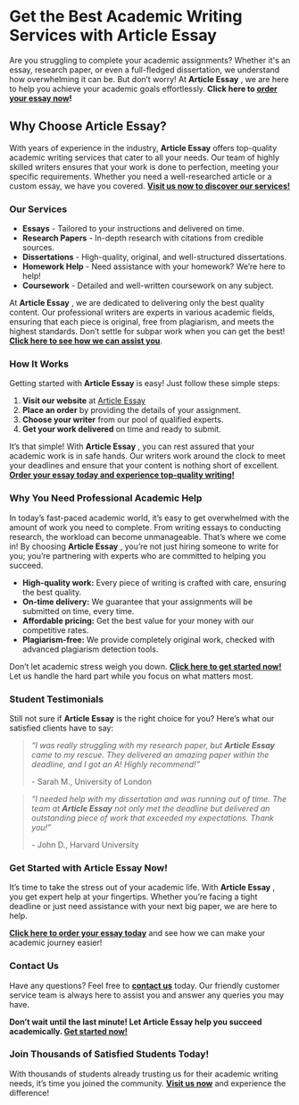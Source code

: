 # Get the Best Academic Writing Services with Article Essay

Are you struggling to complete your academic assignments? Whether it's an essay, research paper, or even a full-fledged dissertation, we understand how overwhelming it can be. But don’t worry! At **Article Essay** , we are here to help you achieve your academic goals effortlessly. **Click here to [order your essay now](https://tinyurl.com/topessay?keyword=article+essay)!**

## Why Choose Article Essay?

With years of experience in the industry, **Article Essay** offers top-quality academic writing services that cater to all your needs. Our team of highly skilled writers ensures that your work is done to perfection, meeting your specific requirements. Whether you need a well-researched article or a custom essay, we have you covered. **[Visit us now to discover our services!](https://tinyurl.com/topessay?keyword=article+essay)**

### Our Services

- **Essays** - Tailored to your instructions and delivered on time.
- **Research Papers** - In-depth research with citations from credible sources.
- **Dissertations** - High-quality, original, and well-structured dissertations.
- **Homework Help** - Need assistance with your homework? We’re here to help!
- **Coursework** - Detailed and well-written coursework on any subject.

At **Article Essay** , we are dedicated to delivering only the best quality content. Our professional writers are experts in various academic fields, ensuring that each piece is original, free from plagiarism, and meets the highest standards. Don’t settle for subpar work when you can get the best! **[Click here to see how we can assist you](https://tinyurl.com/topessay?keyword=article+essay)**.

### How It Works

Getting started with **Article Essay** is easy! Just follow these simple steps:

1. **Visit our website** at [Article Essay](https://tinyurl.com/topessay?keyword=article+essay)
2. **Place an order** by providing the details of your assignment.
3. **Choose your writer** from our pool of qualified experts.
4. **Get your work delivered** on time and ready to submit.

It’s that simple! With **Article Essay** , you can rest assured that your academic work is in safe hands. Our writers work around the clock to meet your deadlines and ensure that your content is nothing short of excellent. **[Order your essay today and experience top-quality writing!](https://tinyurl.com/topessay?keyword=article+essay)**

### Why You Need Professional Academic Help

In today’s fast-paced academic world, it’s easy to get overwhelmed with the amount of work you need to complete. From writing essays to conducting research, the workload can become unmanageable. That’s where we come in! By choosing **Article Essay** , you’re not just hiring someone to write for you; you’re partnering with experts who are committed to helping you succeed.

- **High-quality work:** Every piece of writing is crafted with care, ensuring the best quality.
- **On-time delivery:** We guarantee that your assignments will be submitted on time, every time.
- **Affordable pricing:** Get the best value for your money with our competitive rates.
- **Plagiarism-free:** We provide completely original work, checked with advanced plagiarism detection tools.

Don’t let academic stress weigh you down. **[Click here to get started now!](https://tinyurl.com/topessay?keyword=article+essay)** Let us handle the hard part while you focus on what matters most.

### Student Testimonials

Still not sure if **Article Essay** is the right choice for you? Here’s what our satisfied clients have to say:

> _“I was really struggling with my research paper, but **Article Essay** came to my rescue. They delivered an amazing paper within the deadline, and I got an A! Highly recommend!”_
> 
> <footer>- Sarah M., University of London</footer>

> _“I needed help with my dissertation and was running out of time. The team at **Article Essay** not only met the deadline but delivered an outstanding piece of work that exceeded my expectations. Thank you!”_
> 
> <footer>- John D., Harvard University</footer>

### Get Started with Article Essay Now!

It’s time to take the stress out of your academic life. With **Article Essay** , you get expert help at your fingertips. Whether you’re facing a tight deadline or just need assistance with your next big paper, we are here to help.

**[Click here to order your essay today](https://tinyurl.com/topessay?keyword=article+essay)** and see how we can make your academic journey easier!

### Contact Us

Have any questions? Feel free to **[contact us](https://tinyurl.com/topessay?keyword=article+essay)** today. Our friendly customer service team is always here to assist you and answer any queries you may have.

**Don’t wait until the last minute! Let Article Essay help you succeed academically. [Get started now!](https://tinyurl.com/topessay?keyword=article+essay)**

### Join Thousands of Satisfied Students Today!

With thousands of students already trusting us for their academic writing needs, it’s time you joined the community. **[Visit us now](https://tinyurl.com/topessay?keyword=article+essay)** and experience the difference!
